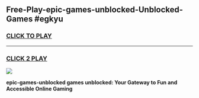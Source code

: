 
## Free-Play-epic-games-unblocked-Unblocked-Games #egkyu
<h3>
<a href="https://news.freeplayer.one?title=epic-games-unblocked&ref=8M">CLICK TO PLAY</a></h3>
<hr>

<h3>
<a href="https://news.freeplayer.one?title=epic-games-unblocked&ref=8M">CLICK 2 PLAY</a>
  
</h3>

<a href="https://news.freeplayer.one?title=epic-games-unblocked&ref=8M"><img src="https://clearcache.store/games.png"></a>


**epic-games-unblocked games unblocked: Your Gateway to Fun and Accessible Online Gaming**
